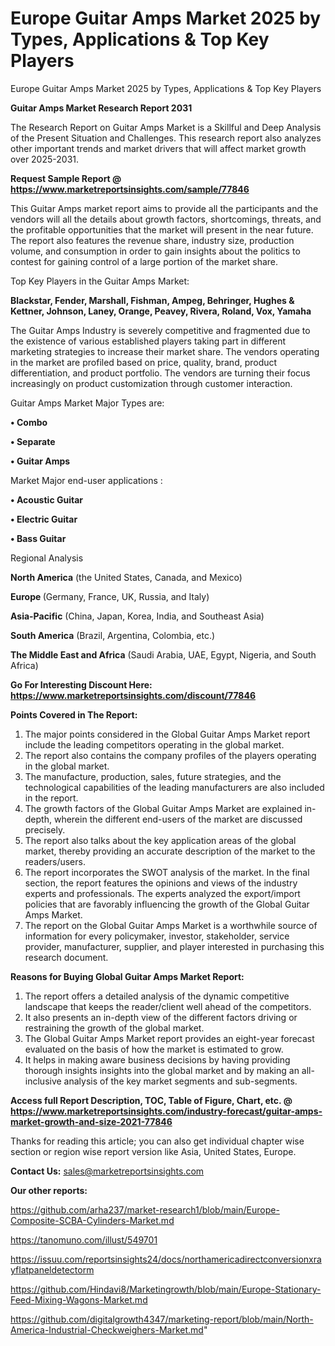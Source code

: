 # Europe Guitar Amps Market 2025 by Types, Applications & Top Key Players
Europe Guitar Amps Market 2025 by Types, Applications & Top Key Players

<strong>Guitar Amps Market Research Report 2031</strong>

The Research Report on Guitar Amps Market is a Skillful and Deep Analysis of the Present Situation and Challenges. This research report also analyzes other important trends and market drivers that will affect market growth over 2025-2031.

<strong>Request Sample Report @ <a href=https://www.marketreportsinsights.com/sample/77846>https://www.marketreportsinsights.com/sample/77846</a></strong>

This Guitar Amps market report aims to provide all the participants and the vendors will all the details about growth factors, shortcomings, threats, and the profitable opportunities that the market will present in the near future. The report also features the revenue share, industry size, production volume, and consumption in order to gain insights about the politics to contest for gaining control of a large portion of the market share.

Top Key Players in the Guitar Amps Market:

<strong>Blackstar, Fender, Marshall, Fishman, Ampeg, Behringer, Hughes & Kettner, Johnson, Laney, Orange, Peavey, Rivera, Roland, Vox, Yamaha</strong>

The Guitar Amps Industry is severely competitive and fragmented due to the existence of various established players taking part in different marketing strategies to increase their market share. The vendors operating in the market are profiled based on price, quality, brand, product differentiation, and product portfolio. The vendors are turning their focus increasingly on product customization through customer interaction.

Guitar Amps Market Major Types are:

<strong>• Combo

• Separate

• Guitar Amps</strong>

Market Major end-user applications :

<strong>• Acoustic Guitar

• Electric Guitar

• Bass Guitar</strong>

Regional Analysis

</u><strong><b>North America</b></strong> (the United States, Canada, and Mexico)

<strong><b>Europe </b></strong>(Germany, France, UK, Russia, and Italy)

<strong><b>Asia-Pacific</b></strong> (China, Japan, Korea, India, and Southeast Asia)

<strong><b>South America</b></strong> (Brazil, Argentina, Colombia, etc.)

<strong><b>The Middle East and Africa</b></strong> (Saudi Arabia, UAE, Egypt, Nigeria, and South Africa)

<strong>Go For Interesting Discount Here: <a href=https://www.marketreportsinsights.com/discount/77846>https://www.marketreportsinsights.com/discount/77846</a></strong>

<strong>Points Covered in The Report:</strong>
<ol>
  <li>The major points considered in the Global Guitar Amps Market report include the leading competitors operating in the global market.</li>
  <li>The report also contains the company profiles of the players operating in the global market.</li>
  <li>The manufacture, production, sales, future strategies, and the technological capabilities of the leading manufacturers are also included in the report.</li>
  <li>The growth factors of the Global Guitar Amps Market are explained in-depth, wherein the different end-users of the market are discussed precisely.</li>
  <li>The report also talks about the key application areas of the global market, thereby providing an accurate description of the market to the readers/users.</li>
  <li>The report incorporates the SWOT analysis of the market. In the final section, the report features the opinions and views of the industry experts and professionals. The experts analyzed the export/import policies that are favorably influencing the growth of the Global Guitar Amps Market.</li>
  <li>The report on the Global Guitar Amps Market is a worthwhile source of information for every policymaker, investor, stakeholder, service provider, manufacturer, supplier, and player interested in purchasing this research document.</li>
</ol>
<strong>Reasons for Buying Global Guitar Amps Market Report:</strong>

<ol>
  <li>The report offers a detailed analysis of the dynamic competitive landscape that keeps the reader/client well ahead of the competitors.</li>
  <li>It also presents an in-depth view of the different factors driving or restraining the growth of the global market.</li>
  <li>The Global Guitar Amps Market report provides an eight-year forecast evaluated on the basis of how the market is estimated to grow.</li>
  <li>It helps in making aware business decisions by having providing thorough insights insights into the global market and by making an all-inclusive analysis of the key market segments and sub-segments.</li>
</ol>
<strong>Access full Report Description, TOC, Table of Figure, Chart, etc. @ <a href=https://www.marketreportsinsights.com/industry-forecast/guitar-amps-market-growth-and-size-2021-77846>https://www.marketreportsinsights.com/industry-forecast/guitar-amps-market-growth-and-size-2021-77846</a></strong>


Thanks for reading this article; you can also get individual chapter wise section or region wise report version like Asia, United States, Europe.

<strong>Contact Us:</strong>
sales@marketreportsinsights.com

<strong>Our other reports:</strong>

<a href=https://github.com/arha237/market-research1/blob/main/Europe-Composite-SCBA-Cylinders-Market.md>https://github.com/arha237/market-research1/blob/main/Europe-Composite-SCBA-Cylinders-Market.md</a>

<a href=https://tanomuno.com/illust/549701>https://tanomuno.com/illust/549701</a>

<a href=https://issuu.com/reportsinsights24/docs/northamericadirectconversionxrayflatpaneldetectorm>https://issuu.com/reportsinsights24/docs/northamericadirectconversionxrayflatpaneldetectorm</a>

<a href=https://github.com/Hindavi8/Marketingrowth/blob/main/Europe-Stationary-Feed-Mixing-Wagons-Market.md>https://github.com/Hindavi8/Marketingrowth/blob/main/Europe-Stationary-Feed-Mixing-Wagons-Market.md</a>

<a href=https://github.com/digitalgrowth4347/marketing-report/blob/main/North-America-Industrial-Checkweighers-Market.md>https://github.com/digitalgrowth4347/marketing-report/blob/main/North-America-Industrial-Checkweighers-Market.md</a>"
